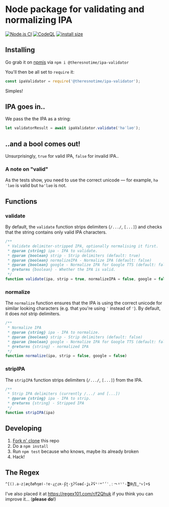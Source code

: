 # Node package for validating and normalizing IPA
[![Node.js CI](https://github.com/theresnotime/ipa-validator/actions/workflows/node.yml/badge.svg)](https://github.com/theresnotime/ipa-validator/actions/workflows/node.yml)
[![CodeQL](https://github.com/theresnotime/ipa-validator/actions/workflows/codeql-analysis.yml/badge.svg)](https://github.com/theresnotime/ipa-validator/actions/workflows/codeql-analysis.yml)
[![install size](https://packagephobia.com/badge?p=@theresnotime/ipa-validator)](https://packagephobia.com/result?p=@theresnotime/ipa-validator)


## Installing
Go grab it on [npmjs](https://www.npmjs.com/package/@theresnotime/ipa-validator) via `npm i @theresnotime/ipa-validator`

You'll then be all set to `require` it:
```js
const ipaValidator = require('@theresnotime/ipa-validator');
```
Simples!

## IPA goes in..
We pass the the IPA as a string:

```js
let validatorResult = await ipaValidator.validate('həˈləʊ');
```

## ..and a bool comes out!
Unsurprisingly, `true` for valid IPA, `false` for invalid IPA..

### A note on "valid"
As the tests show, you need to use the correct unicode — for example, `həˈləʊ` is valid but `hə'ləʊ` is not.

## Functions
### validate
By default, the `validate` function strips delimiters (`/.../`, `[...]`) and checks that the string contains only valid IPA characters.
```js
/**
 * Validate delimiter-stripped IPA, optionally normalising it first.
 * @param {string} ipa - IPA to validate.
 * @param {boolean} strip - Strip delimiters (default: true)
 * @param {boolean} normalizeIPA - Normalize IPA (default: false)
 * @param {boolean} google - Normalize IPA for Google TTS (default: false)
 * @returns {boolean} - Whether the IPA is valid.
 */
function validate(ipa, strip = true, normalizeIPA = false, google = false)
```
### normalize
The `normalize` function ensures that the IPA is using the correct unicode for similar looking characters (e.g. that you're using `ˈ` instead of `'`).
By default, it does *not* strip delimiters.
```js
/**
 * Normalize IPA
 * @param {string} ipa - IPA to normalize.
 * @param {boolean} strip - Strip delimiters (default: false)
 * @param {boolean} google - Normalize IPA for Google TTS (default: false)
 * @returns {string} - normalized IPA
 */
function normalize(ipa, strip = false, google = false)
```

### stripIPA
The `stripIPA` function strips delimiters (`/.../`, `[...]`) from the IPA.
```js
/**
 * Strip IPA delimiters (currently /.../ and [...])
 * @param {string} ipa - IPA to strip.
 * @returns {string} - Stripped IPA
 */
function stripIPA(ipa)
```

## Developing
 1. [Fork n' clone](https://docs.github.com/en/get-started/quickstart/contributing-to-projects) this repo
 2. Do a `npm install`
 3. Run `npm test` because who knows, maybe its already broken
 4. Hack!

## The Regex
```
^[().a-z|æçðøħŋœǀ-ǃɐ-ɻɽɾʀ-ʄʈ-ʒʔʕʘʙʛ-ʝʟʡʢʰʲʷʼˀˈˌːˑ˞ˠˡˤ-˩̴̘̙̜̝̞̟̠̤̥̩̪̬̯̰̹̺̻̼̀́̂̃̄̆̈̊̋̌̏̽̚͜͡βθχ᷄᷅᷈‖‿ⁿⱱ]+$
```

I've also placed it at https://regex101.com/r/f2Qhuk if you think you can improve it... (**please do**!)